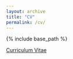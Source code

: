 ```yaml
---
layout: archive
title: "CV"
permalink: /cv/
---
```


{% include base_path %}

[Curriculum Vitae](/files/mycv.pdf)


